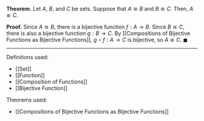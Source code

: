 **Theorem.** Let $A$, $B$, and $C$ be sets. Suppose that $A\cong B$ and $B\cong C$. Then, $A\cong C$.

**Proof.** Since $A\cong B$, there is a bijective function $f:A\to B$. Since $B\cong C$, there is also a bijective function $g:B\to C$. By [[Compositions of Bijective Functions as Bijective Functions]], $g\circ f:A\to C$ is bijective, so $A\cong C$. $\blacksquare$
***
Definitions used:
- [[Set]]
- [[Function]]
- [[Composition of Functions]]
- [[Bijective Function]]

Theorems used:
- [[Compositions of Bijective Functions as Bijective Functions]]